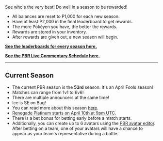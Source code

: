 See who's the very best! Do well in a season to be rewarded!

* All balances are reset to P1,000 for each new season.
* Have at least P2,000 in the final leaderboard to get rewards.
* The more Pokéyen you have, the better the rewards.
* Rewards are stored in your inventory.
* After rewards are given out, a new season will begin.

[**See the leaderboards for every season here.**](https://twitchplayspokemon.tv/leaderboard)

[**See the PBR Live Commentary Schedule here.**](https://calendar.google.com/calendar/r?cid=Z2prZzl1bHE4anFjaG5hZmJpNTR1bnVxa3NAZ3JvdXAuY2FsZW5kYXIuZ29vZ2xlLmNvbQ)
*****
## Current Season

* The current PBR season is the **53rd** season. It's an April Fools season!
* Matches can range from 1v1 to 6v6!
* There are multiple announcers at the same time!
* Ice is SE on Bug!
* You can read more about this season [here](https://www.reddit.com/r/twitchplayspokemon/comments/mix1v6/april_fools_pbr_season/).
* [Renegade Platinum starts on April 10th at 9pm UTC](https://www.timeanddate.com/countdown/generic?iso=20210410T2100&p0=1440&msg=Renegade%20Platinum&font=cursive&csz=1).
* There is a bet bonus for betting early before a match starts.
* Additionally, you can create up to 6 avatars using the [PBR avatar editor](https://twitchplayspokemon.tv/avatars). After betting on a team, one of your avatars will have a chance to appear as your team's representative during a battle.